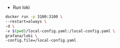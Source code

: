 - Run loki

``` bash 
docker run -p 3100:3100 \
--restart=always \
-d \
-v $(pwd)/local-config.yaml:/local-config.yaml \
grafana/loki \
-config.file=/local-config.yaml
```
